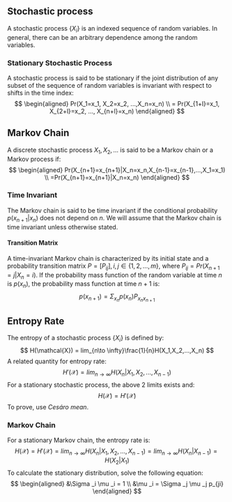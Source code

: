 ## Stochastic process
A stochastic process $\{X_i\}$ is an indexed sequence of random variables. In general, there can be an arbitrary dependence among the random variables.
### Stationary Stochastic Process
A stochastic process is said to be stationary if the joint distribution of any subset of the sequence of random variables is invariant with respect to shifts in the time index:
$$
\begin{aligned}
Pr(X_1=x_1, X_2=x_2, ...,X_n=x_n) \\
= Pr(X_{1+l}=x_1, X_{2+l}=x_2, ..., X_{n+l}=x_n)
\end{aligned}
$$
## Markov Chain
A discrete stochastic process $X_1, X_2, . . .$ is said to be a Markov chain or a Markov process if:
$$
\begin{aligned}
Pr(X_{n+1}=x_{n+1}|X_n=x_n,X_{n-1}=x_{n-1},...,X_1=x_1) \\
=Pr(X_{n+1}=x_{n+1}|X_n=x_n)
\end{aligned}
$$

### Time Invariant
The Markov chain is said to be time invariant if the conditional probability $p(x_{n+1}|x_n)$ does not depend on $n$. We will assume that the Markov chain is time invariant unless otherwise stated.
#### Transition Matrix
A time-invariant Markov chain is characterized by its initial state and a probability
transition matrix $P = [P_{ij}], i, j \in \{1, 2, . . . , m\}$, where $P_{ij} = Pr(X_{n+1} =j|X_n = i)$.
If the probability mass function of the random variable at time $n$ is $p(x_n)$, the probability mass function at time $n + 1$ is:
$$
p(x_{n+1})=\Sigma _{x_n} p(x_n)P_{x_nx_{n+1}}
$$
## Entropy Rate
The entropy of a stochastic process $\{X_i\}$ is defined by:
$$
H(\mathcal{X}) = lim_{n\to \infty}\frac{1}{n}H(X_1,X_2,...,X_n)
$$
A related quantity for entropy rate:
$$
H'(\mathcal{X})=lim_{n\to \infty}H(X_n|X_1,X_2,...,X_{n-1})
$$
For a stationary stochastic process, the above 2 limits exists and:
$$
H(\mathcal{X}) = H'(\mathcal{X})
$$
To prove, use $Ces\acute{a}ro\ mean$.
### Markov Chain
For a stationary Markov chain, the entropy rate is:
$$
H(\mathcal{X})=H'(\mathcal{X})=lim_{n\to \infty}H(X_n|X_1,X_2,...,X_{n-1})
=lim_{n\to \infty}H(X_n|X_{n-1})=H(X_2|X_1)
$$
To calculate the stationary distribution, solve the following equation:
$$
\begin{aligned}
&\Sigma _i \mu _i = 1 \\
&\mu _i = \Sigma _j \mu _j p_{ji}
\end{aligned}
$$


